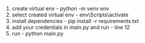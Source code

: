 1) create virtual env - python -m venv env
2) select created virtual env - env\Scripts\activate
3) install dependencies - pip install -r requirements.txt 
4) add your credentials in main.py and run - line 12
5) run - python main.py

